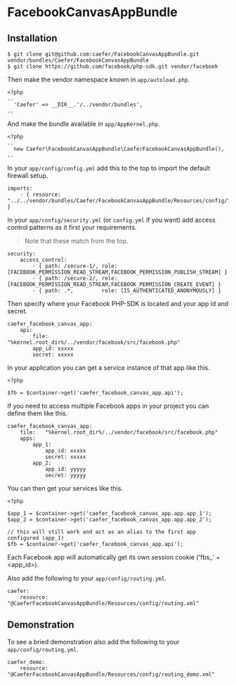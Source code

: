 # FacebookCanvasAppBundle

## Installation

    $ git clone git@github.com:caefer/FacebookCanvasAppBundle.git vendor/bundles/Caefer/FacebookCanvasAppBundle
    $ git clone https://github.com/facebook/php-sdk.git vendor/facebook

Then make the vendor namespace known in `app/autoload.php`.

    <?php
    ..
      'Caefer' => __DIR__.'/../vendor/bundles',
    ..

And make the bundle available in `app/AppKernel.php`.

    <?php
    ..
      new Caefer\FacebookCanvasAppBundle\CaeferFacebookCanvasAppBundle(),
    ..

In your `app/config/config.yml` add this to the top to import the default firewall setup.

    imports:
        - { resource: "../../vendor/bundles/Caefer/FacebookCanvasAppBundle/Resources/config/firewall.yml" }

In your `app/config/security.yml` (or `config.yml` if you want) add access control patterns as it first your requirements.
> Note that these match from the top.

    security:
        access_control:
            - { path: /secure-1/, role: [FACEBOOK_PERMISSION_READ_STREAM,FACEBOOK_PERMISSION_PUBLISH_STREAM] }
            - { path: /secure-2/, role: [FACEBOOK_PERMISSION_READ_STREAM,FACEBOOK_PERMISSION_CREATE_EVENT] }
            - { path: .*,         role: [IS_AUTHENTICATED_ANONYMOUSLY] }

Then specify where your Facebook PHP-SDK is located and your app id and secret.

    caefer_facebook_canvas_app:
        api:
            file:   "%kernel.root_dir%/../vendor/facebook/src/facebook.php"
            app_id: xxxxx
            secret: xxxxx

In your application you can get a service instance of that app like this.

    <?php

    $fb = $container->get('caefer_facebook_canvas_app.api');

If you need to access multiple Facebook apps in your project you can define them like this.

    caefer_facebook_canvas_app:
        file:   "%kernel.root_dir%/../vendor/facebook/src/facebook.php"
        apps:
            app_1:
                app_id: xxxxx
                secret: xxxxx
            app_2:
                app_id: yyyyy
                secret: yyyyy

You can then get your services like this.

    <?php

    $app_1 = $container->get('caefer_facebook_canvas_app.app.app_1');
    $app_2 = $container->get('caefer_facebook_canvas_app.app.app_2');

    // this will still work and act as an alias to the first app configured (app_1)
    $fb = $container->get('caefer_facebook_canvas_app.api');

Each Facebook app will automatically get its own session cookie ('fbs_' + <app_id>).

Also add the following to your `app/config/routing.yml`.

    caefer:
        resource: "@CaeferFacebookCanvasAppBundle/Resources/config/routing.xml"


## Demonstration

To see a bried demonstration also add the following to your `app/config/routing.yml`.

    caefer_demo:
        resource: "@CaeferFacebookCanvasAppBundle/Resources/config/routing_demo.xml"


